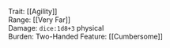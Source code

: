 Trait: [[Agility]]  
Range: [[Very Far]]  
Damage: `dice:1d8+3` physical  
Burden: Two-Handed
Feature: [[Cumbersome]]